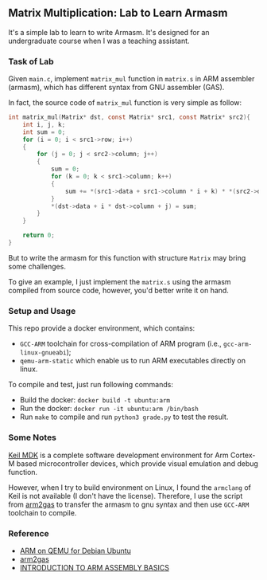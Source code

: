 ## Matrix Multiplication: Lab to Learn Armasm

It's a simple lab to learn to write Armasm. It's designed for an undergraduate course when I was a teaching assistant.

### Task of Lab

Given `main.c`, implement `matrix_mul` function in `matrix.s` in ARM assembler (armasm), which has different syntax from GNU assembler (GAS).

In fact, the source code of `matrix_mul` function is very simple as follow:

```c
int matrix_mul(Matrix* dst, const Matrix* src1, const Matrix* src2){
	int i, j, k;
	int sum = 0;
	for (i = 0; i < src1->row; i++)
	{
		for (j = 0; j < src2->column; j++)
		{
			sum = 0;
			for (k = 0; k < src1->column; k++)
			{
				sum += *(src1->data + src1->column * i + k) * *(src2->data + src2->column * k + j);
			}
			*(dst->data + i * dst->column + j) = sum;
		}	
	}

	return 0;
}
```

But to write the armasm for this function with structure `Matrix` may bring some challenges.

To give an example, I just implement the `matrix.s` using the armasm compiled from source code, however, you'd better write it on hand.

### Setup and Usage

This repo provide a docker environment, which contains:
* `GCC-ARM` toolchain for cross-compilation of ARM program (i.e., `gcc-arm-linux-gnueabi`);
* `qemu-arm-static` which enable us to run ARM executables directly on linux.

To compile and test, just run following commands:
* Build the docker: `docker build -t ubuntu:arm`
* Run the docker: `docker run -it ubuntu:arm /bin/bash`
* Run `make` to compile and run `python3 grade.py` to test the result.


### Some Notes

[Keil MDK](https://www.keil.com/demo/eval/arm.htm) is a complete software development environment for Arm Cortex-M based microcontroller devices, which provide visual emulation and debug function.

However, when I try to build environment on Linux, I found the `armclang` of Keil is not available (I don't have the license). Therefore, I use the script from [arm2gas](https://github.com/yxnan/arm2gas) to transfer the armasm to gnu syntax and then use `GCC-ARM` toolchain to compile.

### Reference

* [ARM on QEMU for Debian Ubuntu](https://gist.github.com/luk6xff/9f8d2520530a823944355e59343eadc1)
* [arm2gas](https://github.com/yxnan/arm2gas)
* [INTRODUCTION TO ARM ASSEMBLY BASICS](https://azeria-labs.com/writing-arm-assembly-part-1/)
